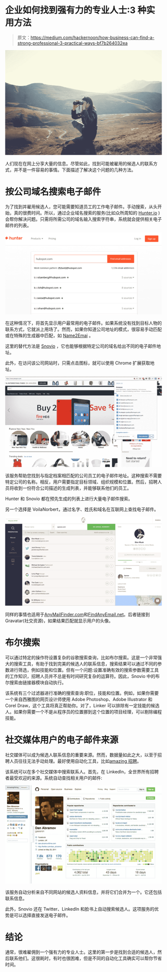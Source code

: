 # 企业如何找到强有力的专业人士:3 种实用方法

> 原文：<https://medium.com/hackernoon/how-business-can-find-a-strong-professional-3-practical-ways-bf7b264032ea>

![](img/4fd0125c8da01ca30eaed530b8bbf50a.png)

人们现在在网上分享大量的信息。尽管如此，找到可能被雇用的候选人的联系方式，并不是一件容易的事情。下面描述了解决这个问题的几种方法。

# **按公司域名搜索电子邮件**

为了找到并雇用候选人，您可能需要知道员工的工作电子邮件。手动搜索，从头开始，真的很费时间。所以，通过企业域名搜索的服务(比如众所周知的 [Hunter.io](http://hunter.io) )会帮你解决问题。只需将所需公司的域名输入搜索字符串，系统就会提供相关电子邮件的列表。

![](img/22397df72a25c67e7597e14d3016879f.png)

在这种情况下，将首先显示用户最常用的电子邮件。如果系统没有找到目标人物的联系方式，它就派上用场了。然而，如果你知道公司地址的模式，很容易手动匹配或在特殊的生成器中匹配，如 [Name2Emai](http://name2email.com/) 。

这里的替代方法是 [Snovio](https://snov.io/) ，它也能够根据特定公司的域名给出不同的电子邮件地址。

此外，在访问该公司网站时，只需点击图标，就可以使用 Chrome 扩展获取地址。

![](img/5bfbffec8c525cec764ff12809aae208.png)

该服务帮助您找到与指定档案相匹配的公司员工的电子邮件地址。这种搜索不需要特定公司的名称。相反，用户需要指定目标领域、组织规模和位置。然后，招聘人员将收到一份符合公司描述的生成列表，并能够联系他们的员工。

Hunter 和 Snovio 都在预先生成的列表上进行大量电子邮件搜索。

另一个选择是 VoilaNorbert，通过名字、姓氏和域名在互联网上查找电子邮件。

![](img/89f62dfa22a2f2a11e0d9d62a2fa8509.png)

同样的事情也适用于[AnyMailFinder.com](https://anymailfinder.com/)和[FindAnyEmail.net](https://findanyemail.net/)。后者链接到 Gravatar(社交资源)，如果结果匹配就显示用户的头像。

# **布尔搜索**

可以通过特定的操作符设置复杂的谷歌搜索查询，比如布尔搜索。这是一个非常强大的搜索工具，有助于找到完美的候选人的联系信息，搜索结果可以通过不同的参数进行筛选，例如技能和位置。但有一个问题:设置准确有效的搜索参数需要工具的工作知识，招聘人员并不总是有时间研究复杂的运算符。因此，Snovio 中的布尔搜索由链接器模块自动执行。

该系统有三个过滤器进行准确的搜索查询:职位，技能和位置。例如，如果你需要一个来自西雅图的网页设计师使用 Adobe Photoshop、Adobe Illustrator 和 Corel Draw，这个工具将真正帮助你。对了，Linker 可以排除有一定技能的候选人。如果你需要一个不是从程序员的位置挪到这个位置的项目经理，可以剔除编程技能。

# **社交媒体用户的电子邮件来源**

社交媒体可以成为候选人联系信息的重要来源。然而，数据量如此之大，以至于招聘人员往往无法手动处理。最好使用自动化工具，比如[amazing 招聘](https://amazinghiring.com/)。

该系统可以在多个社交媒体中搜索联系人。首先，在 LinkedIn，全世界所有招聘者最受欢迎的来源。系统自动查找相关用户的邮件:

![](img/dd7928fd5ea8dbb1aef537166fd12896.png)

该服务自动分析来自不同网站的候选人资料信息，并将它们合并为一个。它还包括联系信息。

此外，Snovio 还在 Twitter、LinkedIn 和脸书上自动搜索候选人。这项服务的优势是可以选择直接发送电子邮件。

# **结论**

通常，很难雇佣到一个强有力的专业人士。这里的第一步是找到合适的候选人，然后联系他们。这很耗时，有时也很困难，但是不同的自动化工具确实可以帮你节省时间。